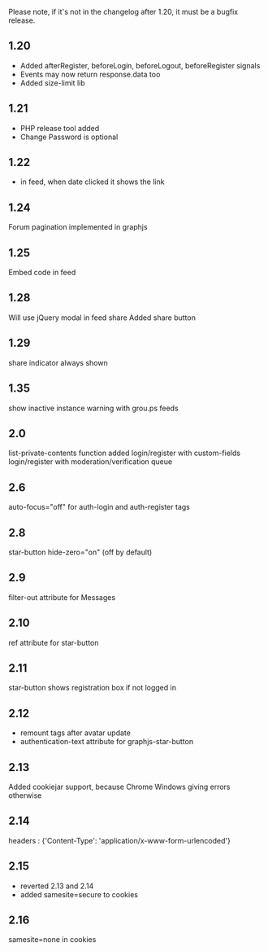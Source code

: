 Please note, if it's not in the changelog after 1.20, it must be a bugfix release.

## 1.20

* Added afterRegister, beforeLogin, beforeLogout, beforeRegister signals
* Events may now return response.data too
* Added size-limit lib

## 1.21
* PHP release tool added
* Change Password is optional

## 1.22
* in feed, when date clicked it shows the link

## 1.24
Forum pagination implemented in graphjs

## 1.25
Embed code in feed

## 1.28
Will use jQuery modal in feed share
Added share button

## 1.29
share indicator always shown

## 1.35 
show inactive instance warning with grou.ps feeds

## 2.0
list-private-contents function added
login/register with custom-fields 
login/register with moderation/verification queue

## 2.6
auto-focus="off" for auth-login and auth-register tags

## 2.8
star-button hide-zero="on" (off by default)

## 2.9
filter-out attribute for Messages

## 2.10 
ref attribute for star-button

## 2.11
star-button shows registration box if not logged in

## 2.12
* remount tags after avatar update
* authentication-text attribute for graphjs-star-button

## 2.13
Added cookiejar support, because Chrome Windows giving errors otherwise

## 2.14
headers : {'Content-Type': 'application/x-www-form-urlencoded'}

## 2.15
* reverted 2.13 and 2.14
* added samesite=secure to cookies

## 2.16 
samesite=none in cookies